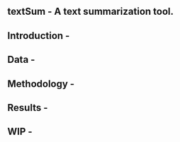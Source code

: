 ## textSum - A text summarization tool.

## Introduction -

## Data -

## Methodology -

## Results -

## WIP -
